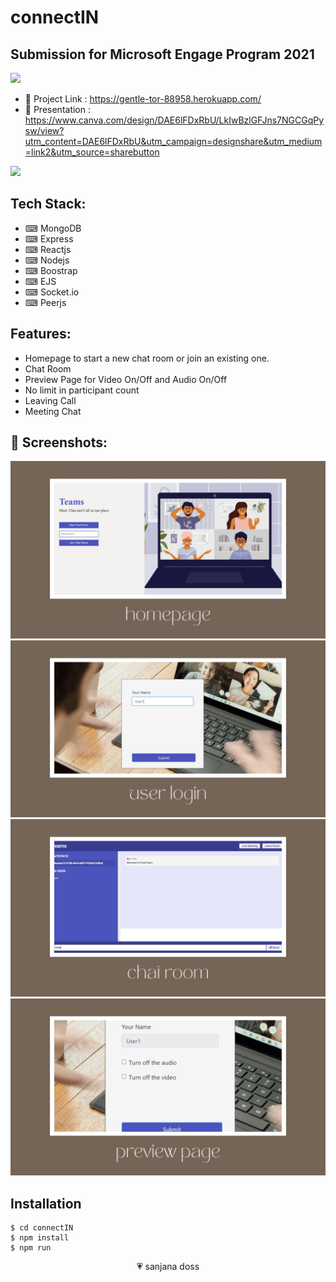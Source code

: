 # connectIN

## Submission for Microsoft Engage Program 2021

<img src="https://i.imgur.com/Anopa6Y.jpg">

- 💬 Project Link : https://gentle-tor-88958.herokuapp.com/ 
- 💬 Presentation : https://www.canva.com/design/DAE6lFDxRbU/LkIwBzlGFJns7NGCGqPysw/view?utm_content=DAE6lFDxRbU&utm_campaign=designshare&utm_medium=link2&utm_source=sharebutton

<img src="https://user-images.githubusercontent.com/73097560/115834477-dbab4500-a447-11eb-908a-139a6edaec5c.gif"> </img>
## Tech Stack: </br>
- ⌨ MongoDB </br>
- ⌨ Express </br>
- ⌨ Reactjs </br>
- ⌨ Nodejs </br>
- ⌨ Boostrap </br>
- ⌨ EJS </br>
- ⌨ Socket.io </br>
- ⌨ Peerjs </br>

## Features:

- Homepage to start a new chat room or join an existing one.
- Chat Room
- Preview Page for Video On/Off and Audio On/Off
- No limit in participant count
- Leaving Call
- Meeting Chat

## 💽 Screenshots:
<img src="https://github.com/sanjanadoss/connectIN/blob/main/screenshots/1.jpg">
<img src="https://github.com/sanjanadoss/connectIN/blob/main/screenshots/2.jpg">
<img src="https://github.com/sanjanadoss/connectIN/blob/main/screenshots/3.jpg">
<img src="https://github.com/sanjanadoss/connectIN/blob/main/screenshots/4.jpg">

## Installation
```
$ cd connectIN
$ npm install
$ npm run

```

<p align="center">
	💗 sanjana doss
</p>
